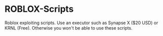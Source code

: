 # ROBLOX-Scripts
Roblox exploiting scripts.
Use an executor such as Synapse X ($20 USD) or KRNL (Free).
Otherwise you won't be able to use these scripts.
